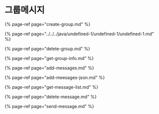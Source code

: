 # 그룹메시지

{% page-ref page="create-group.md" %}

{% page-ref page="../../../java/undefined-1/undefined-1/undefined-1.md" %}

{% page-ref page="delete-group.md" %}

{% page-ref page="get-group-info.md" %}

{% page-ref page="add-messages.md" %}

{% page-ref page="add-meesages-json.md" %}

{% page-ref page="get-message-list.md" %}

{% page-ref page="delete-message.md" %}

{% page-ref page="send-message.md" %}



